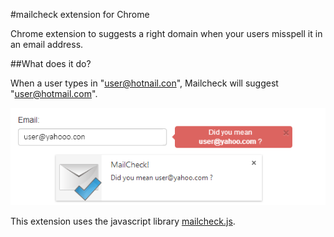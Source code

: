 #mailcheck extension for Chrome

Chrome extension to suggests a right domain when your users misspell it in an email address.

##What does it do?

When a user types in "user@hotnail.con", Mailcheck will suggest "user@hotmail.com".

![diagram](https://github.com/mbilbille/chrome-mailcheck/raw/master/doc/example.png?raw=true)

This extension uses the javascript library [mailcheck.js](http://github.com/Kicksend/mailcheck).
